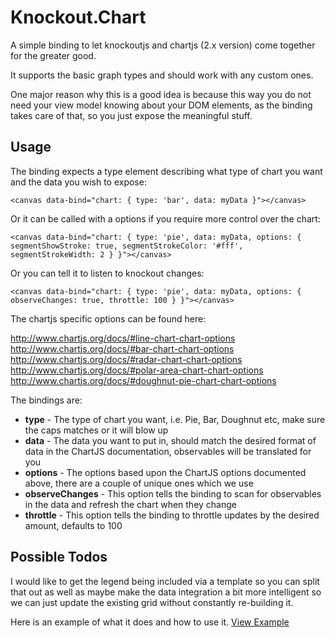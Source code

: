 # Knockout.Chart

A simple binding to let knockoutjs and chartjs (2.x version) come together for the greater good.

It supports the basic graph types and should work with any custom ones.

One major reason why this is a good idea is because this way you do not need your view model
knowing about your DOM elements, as the binding takes care of that, so you just expose
the meaningful stuff.

## Usage
The binding expects a type element describing what type of chart you want and the data you wish to expose:
```
<canvas data-bind="chart: { type: 'bar', data: myData }"></canvas>
```

Or it can be called with a options if you require more control over the chart:
```
<canvas data-bind="chart: { type: 'pie', data: myData, options: { segmentShowStroke: true, segmentStrokeColor: '#fff', segmentStrokeWidth: 2 } }"></canvas>
```

Or you can tell it to listen to knockout changes:
```
<canvas data-bind="chart: { type: 'pie', data: myData, options: { observeChanges: true, throttle: 100 } }"></canvas>
```


The chartjs specific options can be found here:

http://www.chartjs.org/docs/#line-chart-chart-options
http://www.chartjs.org/docs/#bar-chart-chart-options
http://www.chartjs.org/docs/#radar-chart-chart-options
http://www.chartjs.org/docs/#polar-area-chart-chart-options
http://www.chartjs.org/docs/#doughnut-pie-chart-chart-options

The bindings are:

* **type** - The type of chart you want, i.e. Pie, Bar, Doughnut etc, make sure the caps matches or it will blow up
* **data** - The data you want to put in, should match the desired format of data in the ChartJS documentation, observables will be translated for you
* **options** - The options based upon the ChartJS options documented above, there are a couple of unique ones which we use
 * **observeChanges** - This option tells the binding to scan for observables in the data and refresh the chart when they change
 * **throttle** - This option tells the binding to throttle updates by the desired amount, defaults to 100

## Possible Todos

I would like to get the legend being included via a template so you can split that out as well as maybe make the
data integration a bit more intelligent so we can just update the existing grid without constantly re-building it.

Here is an example of what it does and how to use it.
[View Example](https://rawgithub.com/grofit/knockout.chart/master/example.html)